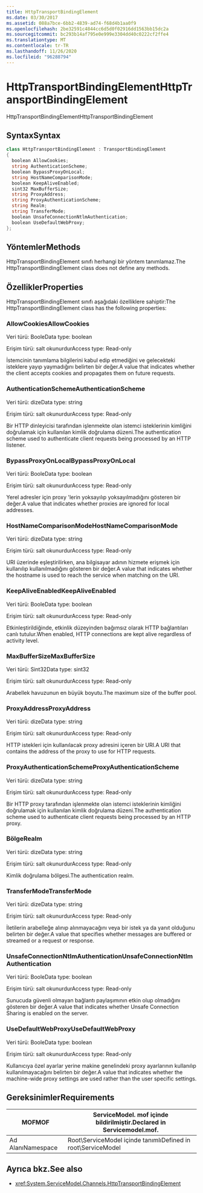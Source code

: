 ```yaml
---
title: HttpTransportBindingElement
ms.date: 03/30/2017
ms.assetid: 088a7bce-6bb2-4839-ad74-f68d4b1aa0f9
ms.openlocfilehash: 2be32591c4844cc6d5d0f02916dd1563bb15dc2a
ms.sourcegitcommit: bc293b14af795e0e999e3304dd40c0222cf2ffe4
ms.translationtype: MT
ms.contentlocale: tr-TR
ms.lasthandoff: 11/26/2020
ms.locfileid: "96288794"
---
```

# <a name="httptransportbindingelement"></a><span data-ttu-id="d70bd-102">HttpTransportBindingElement</span><span class="sxs-lookup"><span data-stu-id="d70bd-102">HttpTransportBindingElement</span></span>

<span data-ttu-id="d70bd-103">HttpTransportBindingElement</span><span class="sxs-lookup"><span data-stu-id="d70bd-103">HttpTransportBindingElement</span></span>  
  
## <a name="syntax"></a><span data-ttu-id="d70bd-104">Syntax</span><span class="sxs-lookup"><span data-stu-id="d70bd-104">Syntax</span></span>  
  
```csharp
class HttpTransportBindingElement : TransportBindingElement  
{  
  boolean AllowCookies;  
  string AuthenticationScheme;  
  boolean BypassProxyOnLocal;  
  string HostNameComparisonMode;  
  boolean KeepAliveEnabled;  
  sint32 MaxBufferSize;  
  string ProxyAddress;  
  string ProxyAuthenticationScheme;  
  string Realm;  
  string TransferMode;  
  boolean UnsafeConnectionNtlmAuthentication;  
  boolean UseDefaultWebProxy;  
};  
```  
  
## <a name="methods"></a><span data-ttu-id="d70bd-105">Yöntemler</span><span class="sxs-lookup"><span data-stu-id="d70bd-105">Methods</span></span>  

 <span data-ttu-id="d70bd-106">HttpTransportBindingElement sınıfı herhangi bir yöntem tanımlamaz.</span><span class="sxs-lookup"><span data-stu-id="d70bd-106">The HttpTransportBindingElement class does not define any methods.</span></span>  
  
## <a name="properties"></a><span data-ttu-id="d70bd-107">Özellikler</span><span class="sxs-lookup"><span data-stu-id="d70bd-107">Properties</span></span>  

 <span data-ttu-id="d70bd-108">HttpTransportBindingElement sınıfı aşağıdaki özelliklere sahiptir:</span><span class="sxs-lookup"><span data-stu-id="d70bd-108">The HttpTransportBindingElement class has the following properties:</span></span>  
  
### <a name="allowcookies"></a><span data-ttu-id="d70bd-109">AllowCookies</span><span class="sxs-lookup"><span data-stu-id="d70bd-109">AllowCookies</span></span>  

 <span data-ttu-id="d70bd-110">Veri türü: Boole</span><span class="sxs-lookup"><span data-stu-id="d70bd-110">Data type: boolean</span></span>  
  
 <span data-ttu-id="d70bd-111">Erişim türü: salt okunurdur</span><span class="sxs-lookup"><span data-stu-id="d70bd-111">Access type: Read-only</span></span>  
  
 <span data-ttu-id="d70bd-112">İstemcinin tanımlama bilgilerini kabul edip etmediğini ve gelecekteki isteklere yayıp yaymadığını belirten bir değer.</span><span class="sxs-lookup"><span data-stu-id="d70bd-112">A value that indicates whether the client accepts cookies and propagates them on future requests.</span></span>  
  
### <a name="authenticationscheme"></a><span data-ttu-id="d70bd-113">AuthenticationScheme</span><span class="sxs-lookup"><span data-stu-id="d70bd-113">AuthenticationScheme</span></span>  

 <span data-ttu-id="d70bd-114">Veri türü: dize</span><span class="sxs-lookup"><span data-stu-id="d70bd-114">Data type: string</span></span>  
  
 <span data-ttu-id="d70bd-115">Erişim türü: salt okunurdur</span><span class="sxs-lookup"><span data-stu-id="d70bd-115">Access type: Read-only</span></span>  
  
 <span data-ttu-id="d70bd-116">Bir HTTP dinleyicisi tarafından işlenmekte olan istemci isteklerinin kimliğini doğrulamak için kullanılan kimlik doğrulama düzeni.</span><span class="sxs-lookup"><span data-stu-id="d70bd-116">The authentication scheme used to authenticate client requests being processed by an HTTP listener.</span></span>  
  
### <a name="bypassproxyonlocal"></a><span data-ttu-id="d70bd-117">BypassProxyOnLocal</span><span class="sxs-lookup"><span data-stu-id="d70bd-117">BypassProxyOnLocal</span></span>  

 <span data-ttu-id="d70bd-118">Veri türü: Boole</span><span class="sxs-lookup"><span data-stu-id="d70bd-118">Data type: boolean</span></span>  
  
 <span data-ttu-id="d70bd-119">Erişim türü: salt okunurdur</span><span class="sxs-lookup"><span data-stu-id="d70bd-119">Access type: Read-only</span></span>  
  
 <span data-ttu-id="d70bd-120">Yerel adresler için proxy 'lerin yoksayılıp yoksayılmadığını gösteren bir değer.</span><span class="sxs-lookup"><span data-stu-id="d70bd-120">A value that indicates whether proxies are ignored for local addresses.</span></span>  
  
### <a name="hostnamecomparisonmode"></a><span data-ttu-id="d70bd-121">HostNameComparisonMode</span><span class="sxs-lookup"><span data-stu-id="d70bd-121">HostNameComparisonMode</span></span>  

 <span data-ttu-id="d70bd-122">Veri türü: dize</span><span class="sxs-lookup"><span data-stu-id="d70bd-122">Data type: string</span></span>  
  
 <span data-ttu-id="d70bd-123">Erişim türü: salt okunurdur</span><span class="sxs-lookup"><span data-stu-id="d70bd-123">Access type: Read-only</span></span>  
  
 <span data-ttu-id="d70bd-124">URI üzerinde eşleştirilirken, ana bilgisayar adının hizmete erişmek için kullanılıp kullanılmadığını gösteren bir değer.</span><span class="sxs-lookup"><span data-stu-id="d70bd-124">A value that indicates whether the hostname is used to reach the service when matching on the URI.</span></span>  
  
### <a name="keepaliveenabled"></a><span data-ttu-id="d70bd-125">KeepAliveEnabled</span><span class="sxs-lookup"><span data-stu-id="d70bd-125">KeepAliveEnabled</span></span>  

 <span data-ttu-id="d70bd-126">Veri türü: Boole</span><span class="sxs-lookup"><span data-stu-id="d70bd-126">Data type: boolean</span></span>  
  
 <span data-ttu-id="d70bd-127">Erişim türü: salt okunurdur</span><span class="sxs-lookup"><span data-stu-id="d70bd-127">Access type: Read-only</span></span>  
  
 <span data-ttu-id="d70bd-128">Etkinleştirildiğinde, etkinlik düzeyinden bağımsız olarak HTTP bağlantıları canlı tutulur.</span><span class="sxs-lookup"><span data-stu-id="d70bd-128">When enabled, HTTP connections are kept alive regardless of activity level.</span></span>  
  
### <a name="maxbuffersize"></a><span data-ttu-id="d70bd-129">MaxBufferSize</span><span class="sxs-lookup"><span data-stu-id="d70bd-129">MaxBufferSize</span></span>  

 <span data-ttu-id="d70bd-130">Veri türü: Sint32</span><span class="sxs-lookup"><span data-stu-id="d70bd-130">Data type: sint32</span></span>  
  
 <span data-ttu-id="d70bd-131">Erişim türü: salt okunurdur</span><span class="sxs-lookup"><span data-stu-id="d70bd-131">Access type: Read-only</span></span>  
  
 <span data-ttu-id="d70bd-132">Arabellek havuzunun en büyük boyutu.</span><span class="sxs-lookup"><span data-stu-id="d70bd-132">The maximum size of the buffer pool.</span></span>  
  
### <a name="proxyaddress"></a><span data-ttu-id="d70bd-133">ProxyAddress</span><span class="sxs-lookup"><span data-stu-id="d70bd-133">ProxyAddress</span></span>  

 <span data-ttu-id="d70bd-134">Veri türü: dize</span><span class="sxs-lookup"><span data-stu-id="d70bd-134">Data type: string</span></span>  
  
 <span data-ttu-id="d70bd-135">Erişim türü: salt okunurdur</span><span class="sxs-lookup"><span data-stu-id="d70bd-135">Access type: Read-only</span></span>  
  
 <span data-ttu-id="d70bd-136">HTTP istekleri için kullanılacak proxy adresini içeren bir URI.</span><span class="sxs-lookup"><span data-stu-id="d70bd-136">A URI that contains the address of the proxy to use for HTTP requests.</span></span>  
  
### <a name="proxyauthenticationscheme"></a><span data-ttu-id="d70bd-137">ProxyAuthenticationScheme</span><span class="sxs-lookup"><span data-stu-id="d70bd-137">ProxyAuthenticationScheme</span></span>  

 <span data-ttu-id="d70bd-138">Veri türü: dize</span><span class="sxs-lookup"><span data-stu-id="d70bd-138">Data type: string</span></span>  
  
 <span data-ttu-id="d70bd-139">Erişim türü: salt okunurdur</span><span class="sxs-lookup"><span data-stu-id="d70bd-139">Access type: Read-only</span></span>  
  
 <span data-ttu-id="d70bd-140">Bir HTTP proxy tarafından işlenmekte olan istemci isteklerinin kimliğini doğrulamak için kullanılan kimlik doğrulama düzeni.</span><span class="sxs-lookup"><span data-stu-id="d70bd-140">The authentication scheme used to authenticate client requests being processed by an HTTP proxy.</span></span>  
  
### <a name="realm"></a><span data-ttu-id="d70bd-141">Bölge</span><span class="sxs-lookup"><span data-stu-id="d70bd-141">Realm</span></span>  

 <span data-ttu-id="d70bd-142">Veri türü: dize</span><span class="sxs-lookup"><span data-stu-id="d70bd-142">Data type: string</span></span>  
  
 <span data-ttu-id="d70bd-143">Erişim türü: salt okunurdur</span><span class="sxs-lookup"><span data-stu-id="d70bd-143">Access type: Read-only</span></span>  
  
 <span data-ttu-id="d70bd-144">Kimlik doğrulama bölgesi.</span><span class="sxs-lookup"><span data-stu-id="d70bd-144">The authentication realm.</span></span>  
  
### <a name="transfermode"></a><span data-ttu-id="d70bd-145">TransferMode</span><span class="sxs-lookup"><span data-stu-id="d70bd-145">TransferMode</span></span>  

 <span data-ttu-id="d70bd-146">Veri türü: dize</span><span class="sxs-lookup"><span data-stu-id="d70bd-146">Data type: string</span></span>  
  
 <span data-ttu-id="d70bd-147">Erişim türü: salt okunurdur</span><span class="sxs-lookup"><span data-stu-id="d70bd-147">Access type: Read-only</span></span>  
  
 <span data-ttu-id="d70bd-148">İletilerin arabelleğe alınıp alınmayacağını veya bir istek ya da yanıt olduğunu belirten bir değer.</span><span class="sxs-lookup"><span data-stu-id="d70bd-148">A value that specifies whether messages are buffered or streamed or a request or response.</span></span>  
  
### <a name="unsafeconnectionntlmauthentication"></a><span data-ttu-id="d70bd-149">UnsafeConnectionNtlmAuthentication</span><span class="sxs-lookup"><span data-stu-id="d70bd-149">UnsafeConnectionNtlmAuthentication</span></span>  

 <span data-ttu-id="d70bd-150">Veri türü: Boole</span><span class="sxs-lookup"><span data-stu-id="d70bd-150">Data type: boolean</span></span>  
  
 <span data-ttu-id="d70bd-151">Erişim türü: salt okunurdur</span><span class="sxs-lookup"><span data-stu-id="d70bd-151">Access type: Read-only</span></span>  
  
 <span data-ttu-id="d70bd-152">Sunucuda güvenli olmayan bağlantı paylaşımının etkin olup olmadığını gösteren bir değer.</span><span class="sxs-lookup"><span data-stu-id="d70bd-152">A value that indicates whether Unsafe Connection Sharing is enabled on the server.</span></span>  
  
### <a name="usedefaultwebproxy"></a><span data-ttu-id="d70bd-153">UseDefaultWebProxy</span><span class="sxs-lookup"><span data-stu-id="d70bd-153">UseDefaultWebProxy</span></span>  

 <span data-ttu-id="d70bd-154">Veri türü: Boole</span><span class="sxs-lookup"><span data-stu-id="d70bd-154">Data type: boolean</span></span>  
  
 <span data-ttu-id="d70bd-155">Erişim türü: salt okunurdur</span><span class="sxs-lookup"><span data-stu-id="d70bd-155">Access type: Read-only</span></span>  
  
 <span data-ttu-id="d70bd-156">Kullanıcıya özel ayarlar yerine makine genelindeki proxy ayarlarının kullanılıp kullanılmayacağını belirten bir değer.</span><span class="sxs-lookup"><span data-stu-id="d70bd-156">A value that indicates whether the machine-wide proxy settings are used rather than the user specific settings.</span></span>  
  
## <a name="requirements"></a><span data-ttu-id="d70bd-157">Gereksinimler</span><span class="sxs-lookup"><span data-stu-id="d70bd-157">Requirements</span></span>  
  
|<span data-ttu-id="d70bd-158">MOF</span><span class="sxs-lookup"><span data-stu-id="d70bd-158">MOF</span></span>|<span data-ttu-id="d70bd-159">ServiceModel. mof içinde bildirilmiştir.</span><span class="sxs-lookup"><span data-stu-id="d70bd-159">Declared in Servicemodel.mof.</span></span>|  
|---------|-----------------------------------|  
|<span data-ttu-id="d70bd-160">Ad Alanı</span><span class="sxs-lookup"><span data-stu-id="d70bd-160">Namespace</span></span>|<span data-ttu-id="d70bd-161">Root\ServiceModel içinde tanımlı</span><span class="sxs-lookup"><span data-stu-id="d70bd-161">Defined in root\ServiceModel</span></span>|  
  
## <a name="see-also"></a><span data-ttu-id="d70bd-162">Ayrıca bkz.</span><span class="sxs-lookup"><span data-stu-id="d70bd-162">See also</span></span>

- <xref:System.ServiceModel.Channels.HttpTransportBindingElement>
